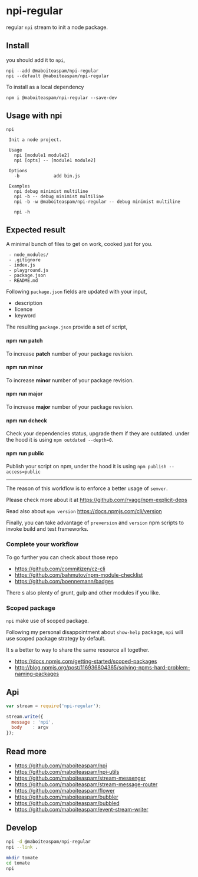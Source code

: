 # npi-regular

regular `npi` stream to init a node package.

## Install

you should add it to `npi`,

    npi --add @maboiteaspam/npi-regular
    npi --default @maboiteaspam/npi-regular


To install as a local dependency

    npm i @maboiteaspam/npi-regular --save-dev

## Usage with npi

    npi

     Init a node project.

     Usage
       npi [module1 module2]
       npi [opts] -- [module1 module2]

     Options
       -b             add bin.js

     Examples
       npi debug minimist multiline
       npi -b -- debug minimist multiline
       npi -b -w @maboiteaspam/npi-regular -- debug minimist multiline

       npi -h

## Expected result

A minimal bunch of files to get on work, cooked just for you.

```
 - node_modules/
 - .gitignore
 - index.js
 - playground.js
 - package.json
 - README.md
```

Following `package.json` fields are updated with your input,

- description
- licence
- keyword

The resulting `package.json` provide a set of script,

#### npm run patch

To increase __patch__ number of your package revision.

#### npm run minor

To increase __minor__ number of your package revision.

#### npm run major

To increase __major__ number of your package revision.

#### npm run dcheck

Check your dependencies status,
upgrade them if they are outdated.
under the hood it is using `npm outdated --depth=0`.

#### npm run public

Publish your script on npm,
under the hood it is using `npm publish --access=public`

__________

The reason of this workflow is to enforce a better usage of `semver`.

Please check more about it at https://github.com/rvagg/npm-explicit-deps

Read also about `npm version` https://docs.npmjs.com/cli/version

Finally, you can take advantage of `preversion` and `version` npm scripts to
invoke build and test frameworks.

### Complete your workflow

To go further you can check about those repo

- https://github.com/commitizen/cz-cli
- https://github.com/bahmutov/npm-module-checklist
- https://github.com/boennemann/badges

There s also plenty of grunt, gulp and other modules if you like.

### Scoped package

`npi` make use of scoped package.

Following my personal disappointment about `show-help` package,
`npi` will use scoped package strategy by default.

It s a better to way to share the same resource all together.

- https://docs.npmjs.com/getting-started/scoped-packages
- http://blog.npmjs.org/post/116936804365/solving-npms-hard-problem-naming-packages

## Api

```js
var stream = require('npi-regular');

stream.write({
  message : 'npi',
  body    : argv
});

```


## Read more

- https://github.com/maboiteaspam/npi
- https://github.com/maboiteaspam/npi-utils
- https://github.com/maboiteaspam/stream-messenger
- https://github.com/maboiteaspam/stream-message-router
- https://github.com/maboiteaspam/flower
- https://github.com/maboiteaspam/bubbler
- https://github.com/maboiteaspam/bubbled
- https://github.com/maboiteaspam/event-stream-writer



## Develop

```bash
npi -d @maboiteaspam/npi-regular
npi --link .

mkdir tomate
cd tomate
npi
```
